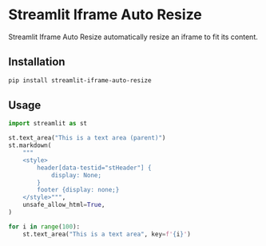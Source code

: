 # Streamlit Iframe Auto Resize


Streamlit Iframe Auto Resize automatically resize an iframe to fit its content.

## Installation

```bash
pip install streamlit-iframe-auto-resize
```

## Usage


```python
import streamlit as st

st.text_area("This is a text area (parent)")
st.markdown(
    """
    <style>
        header[data-testid="stHeader"] {
            display: None;
        }
        footer {display: none;}
    </style>""",
    unsafe_allow_html=True,
)

for i in range(100):
    st.text_area("This is a text area", key=f'{i}')
```